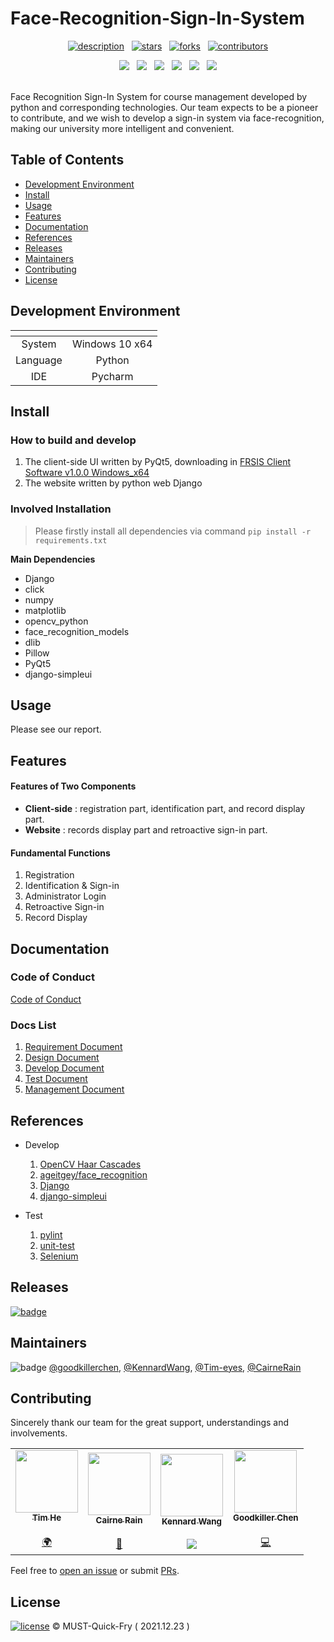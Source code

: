 # Face-Recognition-Sign-In-System

<div align="center">
  
  [![description](https://img.shields.io/badge/project-Team-1F1F1F?style=for-the-badge)](https://github.com/MUST-Quick-Fry/Face-Recognition-Sign-In-System)
  &nbsp;
  [![stars](https://img.shields.io/github/stars/MUST-Quick-Fry/Face-Recognition-Sign-In-System?style=for-the-badge&color=FDEE21)](https://github.com/MUST-Quick-Fry/Face-Recognition-Sign-In-System/stargazers)
  &nbsp;
  [![forks](https://img.shields.io/github/forks/MUST-Quick-Fry/Face-Recognition-Sign-In-System?style=for-the-badge&color=white)](https://github.com/MUST-Quick-Fry/Face-Recognition-Sign-In-System/forks)
  &nbsp;
  [![contributors](https://img.shields.io/github/contributors/MUST-Quick-Fry/Face-Recognition-Sign-In-System?style=for-the-badge&color=8BC0D0)](https://github.com/MUST-Quick-Fry/Face-Recognition-Sign-In-System/graphs/contributors)
  
  <img src="https://img.shields.io/badge/Windows-0078D6?style=for-the-badge&logo=windows&logoColor=white" />
  &nbsp;
  <img src="https://img.shields.io/badge/Python-FFD43B?style=for-the-badge&logo=python&logoColor=blue" />
  &nbsp;
  <img src="https://img.shields.io/badge/OpenCV-27338e?style=for-the-badge&logo=OpenCV&logoColor=white" />
  &nbsp;
  <img src="https://img.shields.io/badge/Django-092E20?style=for-the-badge&logo=django&logoColor=green" />
  &nbsp;
  <img src="https://img.shields.io/badge/Selenium-43B02A?style=for-the-badge&logo=Selenium&logoColor=white" />
  &nbsp;
  <img src="https://img.shields.io/badge/PyCharm-000000.svg?&style=for-the-badge&logo=PyCharm&logoColor=white" />
</div>

<br>

Face Recognition Sign-In System for course management developed by python and corresponding technologies. Our team expects to be a pioneer to contribute, and we wish to develop a sign-in system via face-recognition, making our university more intelligent and convenient. 



## Table of Contents

- [Development Environment](#development-environment)
- [Install](#install)
- [Usage](#usage)
- [Features](#features)
- [Documentation](#documentation)
- [References](#references)
- [Releases](#releases)
- [Maintainers](#maintainers)
- [Contributing](#contributing)
- [License](#license)



## Development Environment

|       <!-- -->      |                    <!-- -->                         |
| :-----------------: | :-------------------------------------------------: |
|       System        |                   Windows 10 x64                    |
|      Language       |                       Python                        |
|         IDE         |                      Pycharm                        |



## Install
### How to build and develop 
1. The client-side UI written by PyQt5, downloading in [FRSIS Client Software v1.0.0 Windows_x64](https://github.com/MUST-Quick-Fry/Face-Recognition-Sign-In-System/releases/tag/v1.0.0) 
2. The website written by python web Django

### Involved Installation 
> Please firstly install all dependencies via command `pip install -r requirements.txt`

**Main Dependencies**
- Django
- click
- numpy
- matplotlib
- opencv_python
- face_recognition_models
- dlib
- Pillow
- PyQt5
- django-simpleui



## Usage

<!-- 
### Project Report 
TO BE UPDATE...
 -->
 
Please see our report.



## Features
#### Features of Two Components 
- **Client-side** : registration part, identification part, and record display part. 
- **Website** : records display part and retroactive sign-in part. 
<!-- website -->

#### Fundamental Functions 
1. Registration 
2. Identification & Sign-in 
3. Administrator Login 
4. Retroactive Sign-in 
5. Record Display



## Documentation
### Code of Conduct 
[Code of Conduct](https://github.com/MUST-Quick-Fry/Face-Recognition-Sign-In-System/blob/master/.github/CODE_OF_CONDUCT.md)

### Docs List
1. [Requirement Document](https://github.com/MUST-Quick-Fry/Face-Recognition-Sign-In-System/blob/master/doc/Requirement_Document.md)
2. [Design Document](https://github.com/MUST-Quick-Fry/Face-Recognition-Sign-In-System/blob/master/doc/Design_Document.md)
3. [Develop Document](https://github.com/MUST-Quick-Fry/Face-Recognition-Sign-In-System/blob/master/doc/Develop_Document.md)
4. [Test Document](https://github.com/MUST-Quick-Fry/Face-Recognition-Sign-In-System/blob/master/doc/Test_Document.md)
5. [Management Document](https://github.com/MUST-Quick-Fry/Face-Recognition-Sign-In-System/blob/master/doc/Management_Document.md)

 

## References
- Develop
  1. [OpenCV Haar Cascades](https://github.com/opencv/opencv/tree/master/data/haarcascades)
  2. [ageitgey/face_recognition](https://github.com/ageitgey/face_recognition)
  3. [Django](https://docs.djangoproject.com/en/3.2/)
  4. [django-simpleui](https://github.com/newpanjing/simpleui)

- Test
  1. [pylint](https://github.com/PyCQA/pylint)
  2. [unit-test](https://docs.python.org/3/library/unittest.html)
  3. [Selenium](https://www.selenium.dev/documentation/)



## Releases

[![badge](https://img.shields.io/badge/release-v1.0.0-FF7800)](https://github.com/MUST-Quick-Fry/Face-Recognition-Sign-In-System/releases/tag/v1.0.0)



## Maintainers

![badge](https://img.shields.io/badge/maintenance-NO-EF2D5E) [@goodkillerchen](https://github.com/goodkillerchen), [@KennardWang](https://github.com/KennardWang), [@Tim-eyes](https://github.com/Tim-eyes), [@CairneRain](https://github.com/CairneRain)



## Contributing

Sincerely thank our team for the great support, understandings and involvements. 

<table>
  <tr>
    <td align="center"><a href="https://github.com/Tim-eyes"><img src="https://avatars.githubusercontent.com/u/53691717?&v=4" width="100px;" alt=""/><br /><sub><b>Tim He</b></sub></a><br /><a href="#translation-s8321414" title="Translation"><br />🌍</a></td>
    <td align="center"><a href="https://github.com/CairneRain"><img src="https://avatars.githubusercontent.com/u/45813709?v=4" width="100px;" alt=""/><br /><sub><b>Cairne Rain</b></sub></a><br /><a href="#design-mzemlickis" title="Design"><br />🎨</a></td>
    <td align="center"><a href="https://github.com/KennardWang"><img src="https://avatars.githubusercontent.com/u/57723061?v=4" width="100px;" alt=""/><br /><sub><b>Kennard Wang</b></sub></a><br /><a href="#platform-Sandural" title="Packaging/porting to new platform"><br /><img src="https://img.shields.io/badge/Buy_Me_A_Coffee-FFDD00?logo=buy-me-a-coffee&logoColor=black" /></a></td>
    <td align="center"><a href="https://github.com/goodkillerchen"><img src="https://avatars.githubusercontent.com/u/58941606?v=4" width="100px;" alt=""/><br /><sub><b>Goodkiller Chen</b></sub></a><br /><a href="https://github.com/CopyTranslator/CopyTranslator/commits?author=Andy-AO" title="Code"><br />💻</a></td>
  </tr>
</table>

Feel free to [open an issue](https://github.com/MUST-Quick-Fry/Face-Recognition-Sign-In-System/issues) or submit [PRs](https://github.com/MUST-Quick-Fry/Face-Recognition-Sign-In-System/pulls).



## License

[![license](https://img.shields.io/github/license/MUST-Quick-Fry/Face-Recognition-Sign-In-System)](LICENSE) © MUST-Quick-Fry ( 2021.12.23 )
